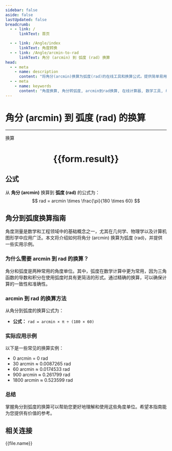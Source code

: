 ```yaml
---
sidebar: false
aside: false
lastUpdated: false
breadcrumb:
  - - link: /
      linkText: 首页

  - - link: /Angle/index
      linkText: 角度转换
  - - link: /Angle/arcmin-to-rad
      linkText: 角分 (arcmin) 到 弧度 (rad) 换算
head:
  - - meta
    - name: description
      content: "将角分(arcmin)换算为弧度(rad)的在线工具和换算公式。提供简单易用的角度单位换算计算器。"
  - - meta
    - name: keywords
      content: "角度换算, 角分转弧度, arcmin到rad换算, 在线计算器, 数学工具, 单位换算"
---
```

# 角分 (arcmin) 到 弧度 (rad) 的换算
---
<script setup>
import { onMounted, reactive, inject, ref } from 'vue'
import { NButton, NForm, NFormItem, NInput, NInputNumber, NSelect, NCard, useMessage,NGrid ,NGi } from 'naive-ui'
import { defineClientComponent } from 'vitepress'
import { Angle } from '../../files';
const convert = inject('convert')

const form = reactive({
  number: null,
  result: '',
})

const convertHandler = () => {
  if (form.number !== null && !isNaN(form.number)) {
    const convertedValue = parseFloat(form.number) * Math.PI / (180 * 60)
    form.result = `${form.number}arcmin = ${convertedValue.toFixed(4)}rad`
  } else {
    form.result = '请输入有效的数值。'
  }
}
</script>

<n-form size="large" :model="form">
  <n-form-item label="角分 (arcmin)">
    <n-input-number v-model:value="form.number" placeholder="输入角分" style="width: 100%" />
  </n-form-item>
  <n-form-item>
    <n-button type="primary" @click="convertHandler" block>换算</n-button>
  </n-form-item>
</n-form>

<n-card  embedded :bordered="false" hoverable>
  <div  style="text-align:center">
    <h1>{{form.result}}</h1>
  </div>
</n-card>

## 公式

从 **角分 (arcmin)** 换算到 **弧度 (rad)** 的公式为：
$$ rad = arcmin \times \frac{\pi}{180 \times 60} $$

## 角分到弧度换算指南

角度测量是数学和工程领域中的基础概念之一，尤其在几何学、物理学以及计算机图形学中应用广泛。本文将介绍如何将角分 (arcmin) 换算为弧度 (rad)，并提供一些实用示例。

### 为什么需要 arcmin 到 rad 的换算？

角分和弧度是两种常用的角度单位。其中，弧度在数学计算中更为常用，因为三角函数的导数和积分在使用弧度时具有更简洁的形式。通过精确的换算，可以确保计算的一致性和准确性。

### arcmin 到 rad 的换算方法

从角分到弧度的换算公式为：

- **公式：** `rad = arcmin × π ÷ (180 × 60)`

### 实际应用示例

以下是一些常见的换算实例：

- 0 arcmin = 0 rad
- 30 arcmin ≈ 0.0087265 rad
- 60 arcmin ≈ 0.0174533 rad
- 900 arcmin ≈ 0.261799 rad
- 1800 arcmin ≈ 0.523599 rad

### 总结

掌握角分到弧度的换算可以帮助您更好地理解和使用这些角度单位。希望本指南能为您提供有价值的参考。

## 相关连接
<n-grid x-gap="12" :cols="3">
  <n-gi v-for="(file, index) in Angle" :key="index">
    <n-button
      text
      tag="a"
      :href="file.path"
      type="primary"
    >
      {{file.name}}
    </n-button>
  </n-gi>
</n-grid>
